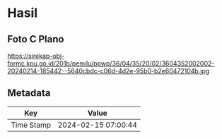 # Hasil

## Foto C Plano

https://sirekap-obj-formc.kpu.go.id/201b/pemilu/ppwp/36/04/35/20/02/3604352002002-20240214-185442--5640cbdc-c06d-4d2e-95b0-b2e60472104b.jpg


## Metadata

| Key        | Value               |
| ---------- | ------------------- |
| Time Stamp | 2024-02-15 07:00:44 |



